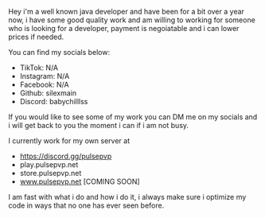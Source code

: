 Hey i'm a well known java developer and have been for a bit over a year now,
i have some good quality work and am willing to working for someone who is 
looking for a developer, payment is negoiatable and i can lower prices if needed.

You can find my socials below:
- TikTok: N/A
- Instagram: N/A
- Facebook: N/A
- Github: silexmain
- Discord: babychilllss

If you would like to see some of my work you can DM me on my socials and i will get back
to you the moment i can if i am not busy.

I currently work for my own server at 
- https://discord.gg/pulsepvp
- play.pulsepvp.net
- store.pulsepvp.net
- www.pulsepvp.net [COMING SOON]

I am fast with what i do and how i do it, i always make sure i optimize my code in ways 
that no one has ever seen before.

